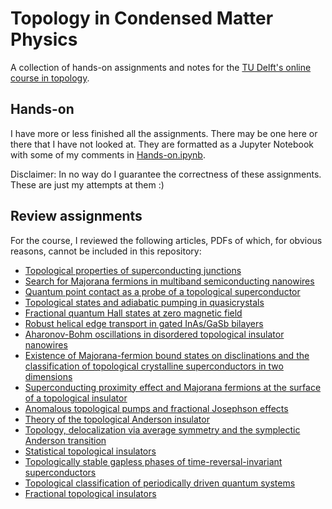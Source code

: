 # Topology in Condensed Matter Physics
A collection of hands-on assignments and notes for the [TU Delft's online course in topology](https://topocondmat.org/).


## Hands-on
I have more or less finished all the assignments. There may be one here or there that I have not looked at. They are formatted as a Jupyter Notebook with some of my comments in [Hands-on.ipynb](Hands-on.ipynb). 

Disclaimer: In no way do I guarantee the correctness of these assignments. These are just my attempts at them :)


## Review assignments
For the course, I reviewed the following articles, PDFs of which, for obvious reasons, cannot be included in this repository:

- [Topological properties of superconducting junctions](https://link.springer.com/article/10.1134/S0021364011210090)
- [Search for Majorana fermions in multiband semiconducting nanowires](https://journals.aps.org/prl/abstract/10.1103/PhysRevLett.106.127001)
- [Quantum point contact as a probe of a topological superconductor](https://iopscience.iop.org/article/10.1088/1367-2630/13/5/053016)
- [Topological states and adiabatic pumping in quasicrystals](https://journals.aps.org/prl/abstract/10.1103/PhysRevLett.109.106402)
- [Fractional quantum Hall states at zero magnetic field](https://journals.aps.org/prl/abstract/10.1103/PhysRevLett.106.236804)
- [Robust helical edge transport in gated InAs/GaSb bilayers](https://journals.aps.org/prl/abstract/10.1103/PhysRevLett.114.096802)
- [Aharonov-Bohm oscillations in disordered topological insulator nanowires](https://journals.aps.org/prl/abstract/10.1103/PhysRevLett.105.156803)
- [Existence of Majorana-fermion bound states on disclinations and the classification of topological crystalline superconductors in two dimensions]()
- [Superconducting proximity effect and Majorana fermions at the surface of a topological insulator](https://journals.aps.org/prl/abstract/10.1103/PhysRevLett.111.047006)
- [Anomalous topological pumps and fractional Josephson effects](https://journals.aps.org/prb/abstract/10.1103/PhysRevB.90.020501)
- [Theory of the topological Anderson insulator](https://journals.aps.org/prl/abstract/10.1103/PhysRevLett.103.196805)
- [Topology, delocalization via average symmetry and the symplectic Anderson transition](https://journals.aps.org/prl/abstract/10.1103/PhysRevLett.109.246605)
- [Statistical topological insulators](https://journals.aps.org/prb/abstract/10.1103/PhysRevB.89.155424)
- [Topologically stable gapless phases of time-reversal-invariant superconductors](https://journals.aps.org/prb/abstract/10.1103/PhysRevB.81.134515)
- [Topological classification of periodically driven quantum systems](https://journals.aps.org/prb/abstract/10.1103/PhysRevB.82.235114)
- [Fractional topological insulators](https://journals.aps.org/prl/abstract/10.1103/PhysRevLett.103.196803)
